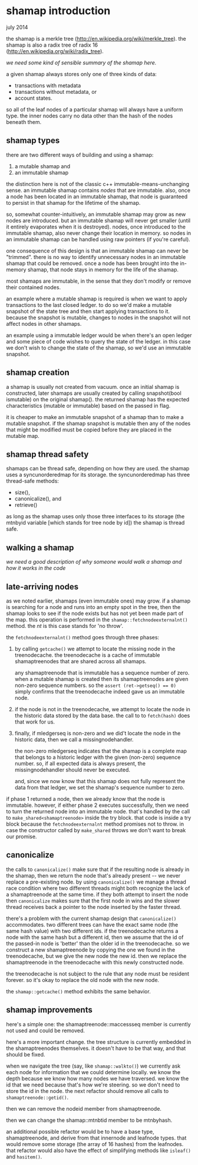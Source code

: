 ﻿# shamap introduction #

july 2014

the shamap is a merkle tree (http://en.wikipedia.org/wiki/merkle_tree).
the shamap is also a radix tree of radix 16
(http://en.wikipedia.org/wiki/radix_tree).

*we need some kind of sensible summary of the shamap here.*

a given shamap always stores only one of three kinds of data:

 * transactions with metadata
 * transactions without metadata, or
 * account states.

so all of the leaf nodes of a particular shamap will always have a uniform
type.  the inner nodes carry no data other than the hash of the nodes
beneath them.


## shamap types ##

there are two different ways of building and using a shamap:

 1. a mutable shamap and
 2. an immutable shamap

the distinction here is not of the classic c++ immutable-means-unchanging
sense.  an immutable shamap contains *nodes* that are immutable.  also,
once a node has been located in an immutable shamap, that node is
guaranteed to persist in that shamap for the lifetime of the shamap.

so, somewhat counter-intuitively, an immutable shamap may grow as new nodes
are introduced.  but an immutable shamap will never get smaller (until it
entirely evaporates when it is destroyed).  nodes, once introduced to the
immutable shamap, also never change their location in memory.  so nodes in
an immutable shamap can be handled using raw pointers (if you're careful).

one consequence of this design is that an immutable shamap can never be
"trimmed".  there is no way to identify unnecessary nodes in an immutable
shamap that could be removed.  once a node has been brought into the
in-memory shamap, that node stays in memory for the life of the shamap.

most shamaps are immutable, in the sense that they don't modify or remove
their contained nodes.

an example where a mutable shamap is required is when we want to apply
transactions to the last closed ledger.  to do so we'd make a mutable
snapshot of the state tree and then start applying transactions to it.
because the snapshot is mutable, changes to nodes in the snapshot will not
affect nodes in other shamaps.

an example using a immutable ledger would be when there's an open ledger
and some piece of code wishes to query the state of the ledger.  in this
case we don't wish to change the state of the shamap, so we'd use an
immutable snapshot.


## shamap creation ##

a shamap is usually not created from vacuum.  once an initial shamap is
constructed, later shamaps are usually created by calling
snapshot(bool ismutable) on the original shamap().  the returned shamap
has the expected characteristics (mutable or immutable) based on the passed
in flag.

it is cheaper to make an immutable snapshot of a shamap than to make a mutable
snapshot.  if the shamap snapshot is mutable then any of the nodes that might
be modified must be copied before they are placed in the mutable map.


## shamap thread safety ##

shamaps can be thread safe, depending on how they are used.  the shamap
uses a syncunorderedmap for its storage.  the syncunorderedmap has three
thread-safe methods:

 * size(),
 * canonicalize(), and
 * retrieve()

as long as the shamap uses only those three interfaces to its storage
(the mtnbyid variable [which stands for tree node by id]) the shamap is
thread safe.


## walking a shamap ##

*we need a good description of why someone would walk a shamap and*
*how it works in the code*


## late-arriving nodes ##

as we noted earlier, shamaps (even immutable ones) may grow.  if a shamap
is searching for a node and runs into an empty spot in the tree, then the
shamap looks to see if the node exists but has not yet been made part of
the map.  this operation is performed in the `shamap::fetchnodeexternalnt()`
method.  the *nt* is this case stands for 'no throw'.

the `fetchnodeexternalnt()` method goes through three phases:

 1. by calling `getcache()` we attempt to locate the missing node in the
    treenodecache.  the treenodecache is a cache of immutable
    shamaptreenodes that are shared across all shamaps.

    any shamaptreenode that is immutable has a sequence number of zero.
    when a mutable shamap is created then its shamaptreenodes are given
    non-zero sequence numbers.  so the `assert (ret->getseq() == 0)`
    simply confirms that the treenodecache indeed gave us an immutable node.

 2. if the node is not in the treenodecache, we attempt to locate the node
    in the historic data stored by the data base.  the call to
    to `fetch(hash)` does that work for us.

 3. finally, if mledgerseq is non-zero and we did't locate the node in the
    historic data, then we call a missingnodehandler.

    the non-zero mledgerseq indicates that the shamap is a complete map that
    belongs to a historic ledger with the given (non-zero) sequence number.
    so, if all expected data is always present, the missingnodehandler should
    never be executed.

    and, since we now know that this shamap does not fully represent
    the data from that ledger, we set the shamap's sequence number to zero.

if phase 1 returned a node, then we already know that the node is immutable.
however, if either phase 2 executes successfully, then we need to turn the
returned node into an immutable node.  that's handled by the call to
`make_shared<shamaptreenode>` inside the try block.  that code is inside
a try block because the `fetchnodeexternalnt` method promises not to throw.
in case the constructor called by `make_shared` throws we don't want to
break our promise.


## canonicalize ##

the calls to `canonicalize()` make sure that if the resulting node is already
in the shamap, then we return the node that's already present -- we never
replace a pre-existing node.  by using `canonicalize()` we manage a thread
race condition where two different threads might both recognize the lack of a
shamaptreenode at the same time.  if they both attempt to insert the node
then `canonicalize` makes sure that the first node in wins and the slower
thread receives back a pointer to the node inserted by the faster thread.

there's a problem with the current shamap design that `canonicalize()`
accommodates.  two different trees can have the exact same node (the same
hash value) with two different ids.  if the treenodecache returns a node
with the same hash but a different id, then we assume that the id of the
passed-in node is 'better' than the older id in the treenodecache.  so we
construct a new shamaptreenode by copying the one we found in the
treenodecache, but we give the new node the new id.  then we replace the
shamaptreenode in the treenodecache with this newly constructed node.

the treenodecache is not subject to the rule that any node must be
resident forever.  so it's okay to replace the old node with the new node.

the `shamap::getcache()` method exhibits the same behavior.


## shamap improvements ##

here's a simple one: the shamaptreenode::maccessseq member is currently not
used and could be removed.

here's a more important change.  the tree structure is currently embedded
in the shamaptreenodes themselves.  it doesn't have to be that way, and
that should be fixed.

when we navigate the tree (say, like `shamap::walkto()`) we currently
ask each node for information that we could determine locally.  we know
the depth because we know how many nodes we have traversed.  we know the
id that we need because that's how we're steering.  so we don't need to
store the id in the node.  the next refactor should remove all calls to
`shamaptreenode::getid()`.

then we can remove the nodeid member from shamaptreenode.

then we can change the shamap::mtnbtid  member to be mtnbyhash.

an additional possible refactor would be to have a base type, shamaptreenode,
and derive from that innernode and leafnode types.  that would remove
some storage (the array of 16 hashes) from the leafnodes.  that refactor
would also have the effect of simplifying methods like `isleaf()` and
`hasitem()`.



